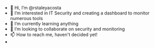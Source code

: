 - 👋 Hi, I’m @rstaleyacosta
- 👀 I’m interested in IT Security and creating a dashboard to monitor numerous tools
- 🌱 I’m currently learning anything
- 💞️ I’m looking to collaborate on security and monitoring
- 📫 How to reach me, haven't decided yet!
- 

<!---
rstaleyacosta/rstaleyacosta is a ✨ special ✨ repository because its `README.md` (this file) appears on your GitHub profile.
You can click the Preview link to take a look at your changes.
--->
